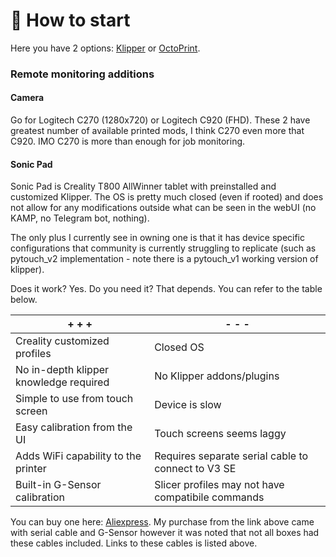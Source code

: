 # 🏁 How to start

Here you have 2 options: [Klipper](klipper.md) or [OctoPrint](octoprint.md).

### Remote monitoring additions

#### Camera

Go for Logitech C270 (1280x720) or Logitech C920 (FHD). These 2 have greatest number of available printed mods, I think C270 even more that C920. IMO C270 is more than enough for job monitoring.

#### Sonic Pad

Sonic Pad is Creality T800 AllWinner tablet with preinstalled and customized Klipper. The OS is pretty much closed (even if rooted) and does not allow for any modifications outside what can be seen in the webUI (no KAMP, no Telegram bot, nothing).

The only plus I currently see in owning one is that it has device specific configurations that community is currently struggling to replicate (such as pytouch\_v2 implementation - note there is a pytouch\_v1 working version of klipper).

Does it work? Yes. Do you need it? That depends. You can refer to the table below.

| + + +                                  | - - -                                              |
| -------------------------------------- | -------------------------------------------------- |
| Creality customized profiles           | Closed OS                                          |
| No in-depth klipper knowledge required | No Klipper addons/plugins                          |
| Simple to use from touch screen        | Device is slow                                     |
| Easy calibration from the UI           | Touch screens seems laggy                          |
| Adds WiFi capability to the printer    | Requires separate serial cable to connect to V3 SE |
| Built-in G-Sensor calibration          | Slicer profiles may not have compatibile commands  |

You can buy one here: [Aliexpress](https://www.aliexpress.com/item/1005005573923853.html). My purchase from the link above came with serial cable and G-Sensor however it was noted that not all boxes had these cables included. Links to these cables is listed above.
